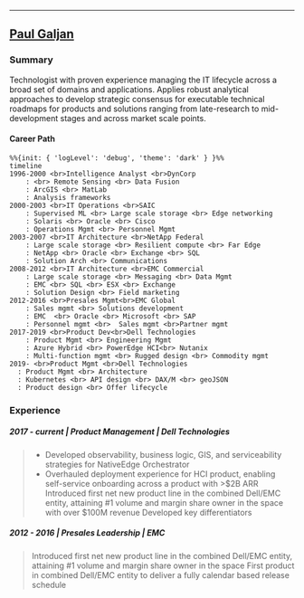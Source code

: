 
------------------
[Paul Galjan](mailto:galjan@gmail.com)                      
-------------------
### Summary
Technologist with proven experience managing the IT lifecycle across a broad set of domains and applications.  Applies robust analytical approaches to develop strategic consensus for executable technical roadmaps for products and solutions ranging from late-research to mid-development stages and across market scale points.
#### Career Path
```mermaid
%%{init: { 'logLevel': 'debug', 'theme': 'dark' } }%%
timeline
1996-2000 <br>Intelligence Analyst <br>DynCorp
    : <br> Remote Sensing <br> Data Fusion
    : ArcGIS <br> MatLab
    : Analysis frameworks
2000-2003 <br>IT Operations <br>SAIC
    : Supervised ML <br> Large scale storage <br> Edge networking
    : Solaris <br> Oracle <br> Cisco
    : Operations Mgmt <br> Personnel Mgmt
2003-2007 <br>IT Architecture <br>NetApp Federal
    : Large scale storage <br> Resilient compute <br> Far Edge
    : NetApp <br> Oracle <br> Exchange <br> SQL
    : Solution Arch <br> Communications
2008-2012 <br>IT Architecture <br>EMC Commercial
    : Large scale storage <br> Messaging <br> Data Mgmt
    : EMC <br> SQL <br> ESX <br> Exchange
    : Solution Design <br> Field marketing
2012-2016 <br>Presales Mgmt<br>EMC Global
    : Sales mgmt <br> Solutions development
    : EMC  <br> Oracle <br> Microsoft <br> SAP
    : Personnel mgmt <br>  Sales mgmt <br>Partner mgmt
2017-2019 <br>Product Dev<br>Dell Technologies
    : Product Mgmt <br> Engineering Mgmt
    : Azure Hybrid <br> PowerEdge HCI<br> Nutanix
    : Multi-function mgmt <br> Rugged design <br> Commodity mgmt
2019- <br>Product Mgmt <br>Dell Technologies
  : Product Mgmt <br> Architecture
  : Kubernetes <br> API design <br> DAX/M <br> geoJSON
  : Product design <br> Offer lifecycle
```
### Experience
#####  2017 - current | Product Management | Dell Technologies 
> - Developed observability, business logic, GIS, and serviceability strategies for NativeEdge Orchestrator
> - Overhauled deployment experience for HCI product, enabling self-service onboarding across a product with >$2B ARR
> Introduced first net new product line in the combined Dell/EMC entity, attaining #1 volume and margin share owner in the space with over $100M revenue
> Developed key differentiators 
> 
#####  2012 - 2016 | Presales Leadership | EMC
> Introduced first net new product line in the combined Dell/EMC entity, attaining #1 volume and margin share owner in the space
> First product in combined Dell/EMC entity to deliver a fully calendar based release schedule
> 


